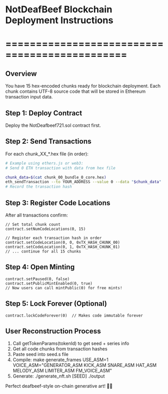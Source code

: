 # NotDeafBeef Blockchain Deployment Instructions
# ==============================================

## Overview
You have 15 hex-encoded chunks ready for blockchain deployment.
Each chunk contains UTF-8 source code that will be stored in Ethereum transaction input data.

## Step 1: Deploy Contract
Deploy the NotDeafbeef721.sol contract first.

## Step 2: Send Transactions  
For each chunk_XX_*.hex file (in order):

```bash
# Example using ethers.js or web3:
# Send 0 ETH transaction with data from hex file

chunk_data=$(cat chunk_00_bundle_0_core.hex)
eth_sendTransaction --to YOUR_ADDRESS --value 0 --data "$chunk_data"
# Record the transaction hash
```

## Step 3: Register Code Locations
After all transactions confirm:

```solidity
// Set total chunk count
contract.setNumCodeLocations(0, 15)

// Register each transaction hash in order
contract.setCodeLocation(0, 0, 0xTX_HASH_CHUNK_00)
contract.setCodeLocation(0, 1, 0xTX_HASH_CHUNK_01)
// ... continue for all 15 chunks
```

## Step 4: Open Minting
```solidity
contract.setPaused(0, false)
contract.setPublicMintEnabled(0, true)
// Now users can call mintPublic(0) for free mints!
```

## Step 5: Lock Forever (Optional)
```solidity
contract.lockCodeForever(0)  // Makes code immutable forever
```

## User Reconstruction Process
1. Call getTokenParams(tokenId) to get seed + series info
2. Get all code chunks from transaction hashes
3. Paste seed into seed.s file  
4. Compile: make generate_frames USE_ASM=1 VOICE_ASM="GENERATOR_ASM KICK_ASM SNARE_ASM HAT_ASM MELODY_ASM LIMITER_ASM FM_VOICE_ASM"
5. Generate: ./generate_nft.sh [SEED] ./output

Perfect deafbeef-style on-chain generative art! 🎵✨
